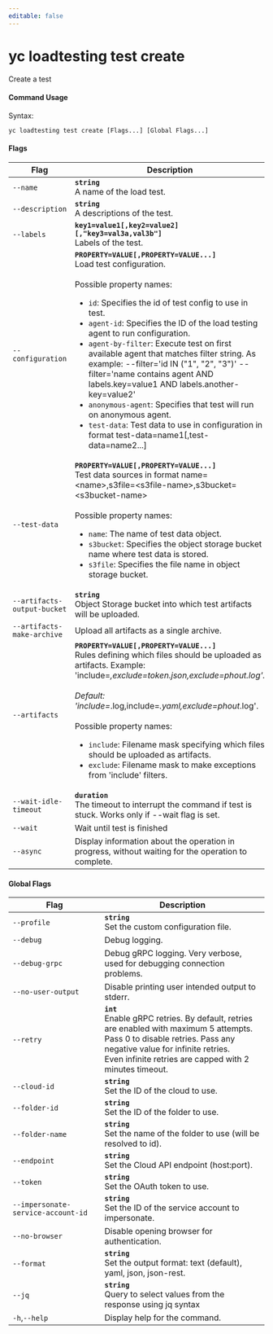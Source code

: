 ```yaml
---
editable: false
---
```


# yc loadtesting test create

Create a test

#### Command Usage

Syntax: 

`yc loadtesting test create [Flags...] [Global Flags...]`

#### Flags

| Flag | Description |
|----|----|
|`--name`|<b>`string`</b><br/>A name of the load test.|
|`--description`|<b>`string`</b><br/>A descriptions of the test.|
|`--labels`|<b>`key1=value1[,key2=value2][,"key3=val3a,val3b"]`</b><br/>Labels of the test.|
|`--configuration`|<b>`PROPERTY=VALUE[,PROPERTY=VALUE...]`</b><br/>Load test configuration.<br/><br/>Possible property names:<br/><ul> <li><code>id</code>:     Specifies the id of test config to use in test.</li> <li><code>agent-id</code>:     Specifies the ID of the load testing agent to run configuration.</li> <li><code>agent-by-filter</code>:     Execute test on first available agent that matches filter string. As example: --filter='id IN (&quot;1&quot;, &quot;2&quot;, &quot;3&quot;)' --filter='name contains agent AND labels.key=value1 AND labels.another-key=value2'</li> <li><code>anonymous-agent</code>:     Specifies that test will run on anonymous agent.</li> <li><code>test-data</code>:     Test data to use in configuration in format test-data=name1[,test-data=name2...]</li> </ul>|
|`--test-data`|<b>`PROPERTY=VALUE[,PROPERTY=VALUE...]`</b><br/>Test data sources in format name=\<name\>,s3file=\<s3file-name\>,s3bucket=\<s3bucket-name\><br/><br/>Possible property names:<br/><ul> <li><code>name</code>:     The name of test data object.</li> <li><code>s3bucket</code>:     Specifies the object storage bucket name where test data is stored.</li> <li><code>s3file</code>:     Specifies the file name in object storage bucket.</li> </ul>|
|`--artifacts-output-bucket`|<b>`string`</b><br/>Object Storage bucket into which test artifacts will be uploaded.|
|`--artifacts-make-archive`|Upload all artifacts as a single archive.|
|`--artifacts`|<b>`PROPERTY=VALUE[,PROPERTY=VALUE...]`</b><br/>Rules defining which files should be uploaded as artifacts. Example: 'include=*,exclude=token.json,exclude=phout.log'.<br/><br/>Default: 'include=*.log,include=*.yaml,exclude=phout*.log'.<br/><br/>Possible property names:<br/><ul> <li><code>include</code>:     Filename mask specifying which files should be uploaded as artifacts.</li> <li><code>exclude</code>:     Filename mask to make exceptions from 'include' filters.</li> </ul>|
|`--wait-idle-timeout`|<b>`duration`</b><br/>The timeout to interrupt the command if test is stuck. Works only if --wait flag is set.|
|`--wait`|Wait until test is finished|
|`--async`|Display information about the operation in progress, without waiting for the operation to complete.|

#### Global Flags

| Flag | Description |
|----|----|
|`--profile`|<b>`string`</b><br/>Set the custom configuration file.|
|`--debug`|Debug logging.|
|`--debug-grpc`|Debug gRPC logging. Very verbose, used for debugging connection problems.|
|`--no-user-output`|Disable printing user intended output to stderr.|
|`--retry`|<b>`int`</b><br/>Enable gRPC retries. By default, retries are enabled with maximum 5 attempts.<br/>Pass 0 to disable retries. Pass any negative value for infinite retries.<br/>Even infinite retries are capped with 2 minutes timeout.|
|`--cloud-id`|<b>`string`</b><br/>Set the ID of the cloud to use.|
|`--folder-id`|<b>`string`</b><br/>Set the ID of the folder to use.|
|`--folder-name`|<b>`string`</b><br/>Set the name of the folder to use (will be resolved to id).|
|`--endpoint`|<b>`string`</b><br/>Set the Cloud API endpoint (host:port).|
|`--token`|<b>`string`</b><br/>Set the OAuth token to use.|
|`--impersonate-service-account-id`|<b>`string`</b><br/>Set the ID of the service account to impersonate.|
|`--no-browser`|Disable opening browser for authentication.|
|`--format`|<b>`string`</b><br/>Set the output format: text (default), yaml, json, json-rest.|
|`--jq`|<b>`string`</b><br/>Query to select values from the response using jq syntax|
|`-h`,`--help`|Display help for the command.|
